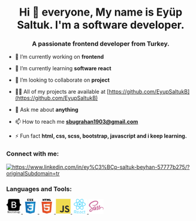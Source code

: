 <h1 align="center">Hi 👋 everyone, My name is Eyüp Saltuk. I'm a software developer.</h1>
<h3 align="center">A passionate frontend developer from Turkey.</h3>

- 🔭 I’m currently working on **frontend**

- 🌱 I’m currently learning **software react**

- 👯 I’m looking to collaborate on **project**

- 👨‍💻 All of my projects are available at [https://github.com/EyupSaltukB](https://github.com/EyupSaltukB)

- 💬 Ask me about **anything**

- 📫 How to reach me **sbugrahan1903@gmail.com**

- ⚡ Fun fact **html, css, scss, bootstrap, javascript and i keep learning.**

<h3 align="left">Connect with me:</h3>
<p align="left">
<a href="https://linkedin.com/in/https://www.linkedin.com/in/ey%c3%bcp-saltuk-beyhan-57777b275/" target="blank"><img align="center" src="https://raw.githubusercontent.com/rahuldkjain/github-profile-readme-generator/master/src/images/icons/Social/linked-in-alt.svg" alt="https://www.linkedin.com/in/ey%C3%BCp-saltuk-beyhan-57777b275/?originalSubdomain=tr" height="30" width="40" /></a>
</p>

<h3 align="left">Languages and Tools:</h3>
<p align="left"> <a href="https://getbootstrap.com" target="_blank" rel="noreferrer"> <img src="https://raw.githubusercontent.com/devicons/devicon/master/icons/bootstrap/bootstrap-plain-wordmark.svg" alt="bootstrap" width="40" height="40"/> </a> <a href="https://www.w3schools.com/css/" target="_blank" rel="noreferrer"> <img src="https://raw.githubusercontent.com/devicons/devicon/master/icons/css3/css3-original-wordmark.svg" alt="css3" width="40" height="40"/> </a> <a href="https://www.w3.org/html/" target="_blank" rel="noreferrer"> <img src="https://raw.githubusercontent.com/devicons/devicon/master/icons/html5/html5-original-wordmark.svg" alt="html5" width="40" height="40"/> </a> <a href="https://developer.mozilla.org/en-US/docs/Web/JavaScript" target="_blank" rel="noreferrer"> <img src="https://raw.githubusercontent.com/devicons/devicon/master/icons/javascript/javascript-original.svg" alt="javascript" width="40" height="40"/> </a> <a href="https://reactjs.org/" target="_blank" rel="noreferrer"> <img src="https://raw.githubusercontent.com/devicons/devicon/master/icons/react/react-original-wordmark.svg" alt="react" width="40" height="40"/> </a> <a href="https://sass-lang.com" target="_blank" rel="noreferrer"> <img src="https://raw.githubusercontent.com/devicons/devicon/master/icons/sass/sass-original.svg" alt="sass" width="40" height="40"/> </a> </p>
